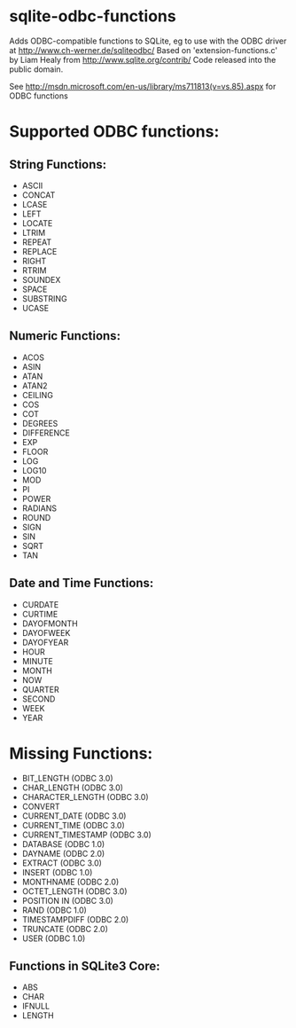 sqlite-odbc-functions
=====================

Adds ODBC-compatible functions to SQLite, eg to use with the ODBC driver at http://www.ch-werner.de/sqliteodbc/
Based on 'extension-functions.c' by Liam Healy from http://www.sqlite.org/contrib/
Code released into the public domain.

See http://msdn.microsoft.com/en-us/library/ms711813(v=vs.85).aspx for ODBC functions

Supported ODBC functions:
=========================

String Functions:
-----------------
  * ASCII
  * CONCAT
  * LCASE
  * LEFT
  * LOCATE
  * LTRIM
  * REPEAT
  * REPLACE
  * RIGHT
  * RTRIM
  * SOUNDEX
  * SPACE
  * SUBSTRING
  * UCASE

Numeric Functions:
------------------
  * ACOS
  * ASIN
  * ATAN
  * ATAN2
  * CEILING
  * COS
  * COT
  * DEGREES
  * DIFFERENCE
  * EXP
  * FLOOR
  * LOG
  * LOG10
  * MOD
  * PI
  * POWER
  * RADIANS
  * ROUND
  * SIGN
  * SIN
  * SQRT
  * TAN

Date and Time Functions:
------------------------
  * CURDATE
  * CURTIME
  * DAYOFMONTH
  * DAYOFWEEK
  * DAYOFYEAR
  * HOUR
  * MINUTE
  * MONTH
  * NOW
  * QUARTER
  * SECOND
  * WEEK
  * YEAR

Missing Functions:
==================
  * BIT_LENGTH (ODBC 3.0)
  * CHAR_LENGTH (ODBC 3.0)
  * CHARACTER_LENGTH (ODBC 3.0)
  * CONVERT
  * CURRENT_DATE (ODBC 3.0)
  * CURRENT_TIME (ODBC 3.0)
  * CURRENT_TIMESTAMP (ODBC 3.0)
  * DATABASE (ODBC 1.0)
  * DAYNAME (ODBC 2.0)
  * EXTRACT (ODBC 3.0)
  * INSERT (ODBC 1.0)
  * MONTHNAME (ODBC 2.0)
  * OCTET_LENGTH (ODBC 3.0)
  * POSITION IN (ODBC 3.0)
  * RAND (ODBC 1.0)
  * TIMESTAMPDIFF (ODBC 2.0)
  * TRUNCATE (ODBC 2.0)
  * USER (ODBC 1.0)

Functions in SQLite3 Core:
--------------------------
  * ABS
  * CHAR
  * IFNULL
  * LENGTH
  
